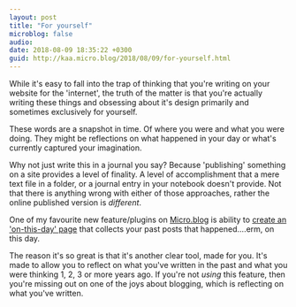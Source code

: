 ```yaml
---
layout: post
title: "For yourself"
microblog: false
audio: 
date: 2018-08-09 18:35:22 +0300
guid: http://kaa.micro.blog/2018/08/09/for-yourself.html
---
```

While it's easy to fall into the trap of thinking that you're writing on your website for the 'internet', the truth of the matter is that you're actually writing these things and obsessing about it's design primarily and sometimes exclusively for yourself.

These words are a snapshot in time. Of where you were and what you were doing. They might be reflections on what happened in your day or what's currently captured your imagination. 

Why not just write this in a journal you say? Because 'publishing' something on a site provides a level of finality. A level of accomplishment that a mere text file in a folder, or a journal entry in your notebook doesn't provide. Not that there is anything wrong with either of those approaches, rather the online published version is _different_.

One of my favourite new feature/plugins on [Micro.blog](http://micro.blog) is ability to [create an 'on-this-day' page](https://github.com/cleverdevil/micromemories) that collects your past posts that happened....erm, on this day.

The reason it's so great is that it's another clear tool, made for you. It's made to allow you to reflect on what you've written in the past and what you were thinking 1, 2, 3 or more years ago. If you're not _using_ this feature, then you're missing out on one of the joys about blogging, which is reflecting on what you've written. 
